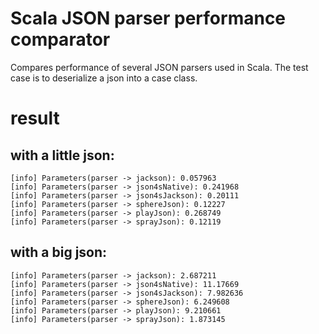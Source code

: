 Scala JSON parser performance comparator
========================================

Compares performance of several JSON parsers used in Scala.
The test case is to deserialize a json into a case class.

# result
## with a little json:

    [info] Parameters(parser -> jackson): 0.057963
    [info] Parameters(parser -> json4sNative): 0.241968
    [info] Parameters(parser -> json4sJackson): 0.20111
    [info] Parameters(parser -> sphereJson): 0.12227
    [info] Parameters(parser -> playJson): 0.268749
    [info] Parameters(parser -> sprayJson): 0.12119

## with a big json:

    [info] Parameters(parser -> jackson): 2.687211
    [info] Parameters(parser -> json4sNative): 11.17669
    [info] Parameters(parser -> json4sJackson): 7.982636
    [info] Parameters(parser -> sphereJson): 6.249608
    [info] Parameters(parser -> playJson): 9.210661
    [info] Parameters(parser -> sprayJson): 1.873145